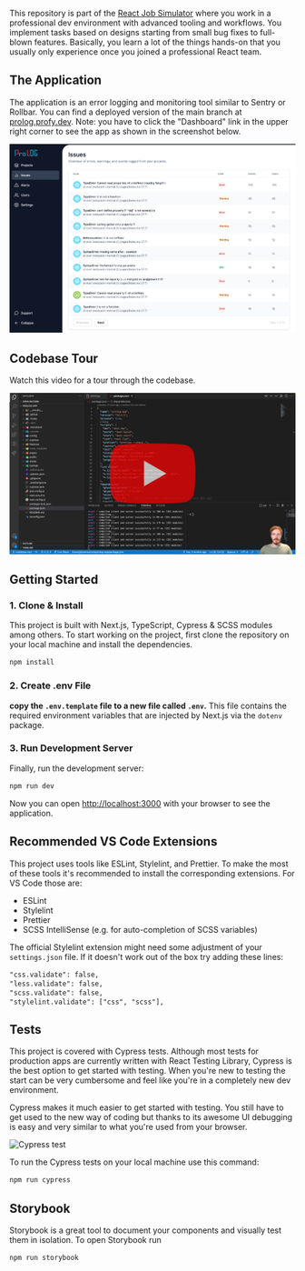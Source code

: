 This repository is part of the [React Job Simulator](https://profy.dev) where you work in a professional dev environment with advanced tooling and workflows. You implement tasks based on designs starting from small bug fixes to full-blown features. Basically, you learn a lot of the things hands-on that you usually only experience once you joined a professional React team.

## The Application

The application is an error logging and monitoring tool similar to Sentry or Rollbar. You can find a deployed version of the main branch at [prolog.profy.dev](https://prolog.profy.dev). Note: you have to click the "Dashboard" link in the upper right corner to see the app as shown in the screenshot below.

![The running application](docs/app.png)

## Codebase Tour

Watch this video for a tour through the codebase.

[![Codebase tour](docs/codebase-tour.jpg)](https://www.youtube.com/watch?v=a_Z0yUsChlY)

## Getting Started

### 1. Clone & Install

This project is built with Next.js, TypeScript, Cypress & SCSS modules among others. To start working on the project, first clone the repository on your local machine and install the dependencies.

```bash
npm install
```

### 2. Create .env File

**copy the `.env.template` file to a new file called `.env`.** This file contains the required environment variables that are injected by Next.js via the `dotenv` package.

### 3. Run Development Server

Finally, run the development server:

```bash
npm run dev
```

Now you can open [http://localhost:3000](http://localhost:3000) with your browser to see the application.

## Recommended VS Code Extensions

This project uses tools like ESLint, Stylelint, and Prettier. To make the most of these tools it's recommended to install the corresponding extensions. For VS Code those are:

- ESLint
- Stylelint
- Prettier
- SCSS IntelliSense (e.g. for auto-completion of SCSS variables)

The official Stylelint extension might need some adjustment of your `settings.json` file. If it doesn't work out of the box try adding these lines:

```
"css.validate": false,
"less.validate": false,
"scss.validate": false,
"stylelint.validate": ["css", "scss"],
```

## Tests

This project is covered with Cypress tests. Although most tests for production apps are currently written with React Testing Library, Cypress is the best option to get started with testing. When you're new to testing the start can be very cumbersome and feel like you're in a completely new dev environment.

Cypress makes it much easier to get started with testing. You still have to get used to the new way of coding but thanks to its awesome UI debugging is easy and very similar to what you're used from your browser.

![Cypress test](docs/cypress.gif)

To run the Cypress tests on your local machine use this command:

```bash
npm run cypress
```

## Storybook

Storybook is a great tool to document your components and visually test them in isolation. To open Storybook run

```bash
npm run storybook
```
